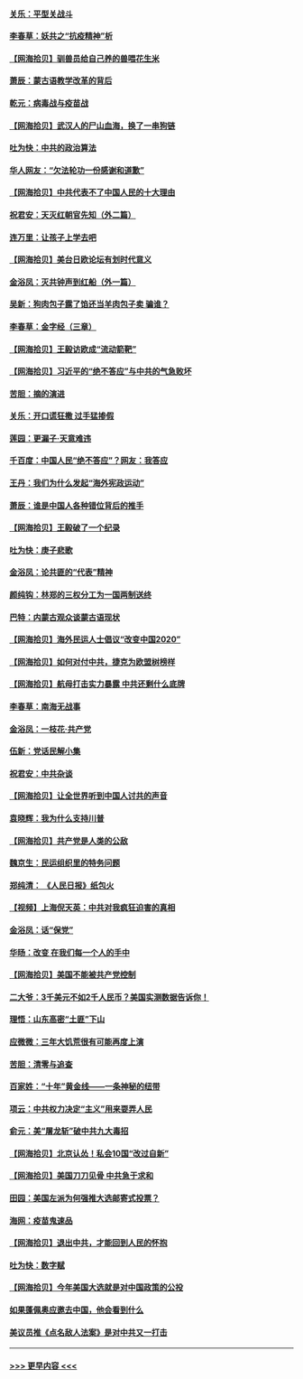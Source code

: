 #### [关乐：平型关战斗](../pages/nsc993/n12395387.md?t=09111751) 
#### [李春草：妖共之“抗疫精神”析](../pages/nsc993/n12395240.md?t=09111751) 
#### [【网海拾贝】驯兽员给自己养的兽喂花生米](../pages/nsc993/n12393919.md?t=09111751) 
#### [萧辰：蒙古语教学改革的背后](../pages/nsc993/n12393677.md?t=09111751) 
#### [乾元：病毒战与疫苗战](../pages/nsc993/n12393107.md?t=09111751) 
#### [【网海拾贝】武汉人的尸山血海，换了一串狗链](../pages/nsc993/n12393043.md?t=09111751) 
#### [吐为快：中共的政治算法](../pages/nsc993/n12390506.md?t=09111751) 
#### [华人网友：“欠法轮功一份感谢和道歉”](../pages/nsc993/n12390098.md?t=09111751) 
#### [【网海拾贝】中共代表不了中国人民的十大理由](../pages/nsc993/n12388155.md?t=09111751) 
#### [祝君安：天灭红朝官先知（外二篇）](../pages/nsc993/n12387957.md?t=09111751) 
#### [连万里：让孩子上学去吧](../pages/nsc993/n12385309.md?t=09111751) 
#### [【网海拾贝】美台日欧论坛有划时代意义](../pages/nsc993/n12385232.md?t=09111751) 
#### [金浴凤：灭共钟声到红船（外一篇）](../pages/nsc993/n12385154.md?t=09111751) 
#### [吴新：狗肉包子露了馅还当羊肉包子卖 骗谁？](../pages/nsc993/n12385133.md?t=09111751) 
#### [李春草：金字经（三章）](../pages/nsc993/n12383691.md?t=09111751) 
#### [【网海拾贝】王毅访欧成“流动箭靶”](../pages/nsc993/n12383338.md?t=09111751) 
#### [【网海拾贝】习近平的“绝不答应”与中共的气急败坏](../pages/nsc993/n12382819.md?t=09111751) 
#### [苦胆：摘的演进](../pages/nsc993/n12382619.md?t=09111751) 
#### [关乐：开口谎狂撒 过手猛掺假](../pages/nsc993/n12382604.md?t=09111751) 
#### [莲园：更漏子‧天意难违](../pages/nsc993/n12382598.md?t=09111751) 
#### [千百度：中国人民“绝不答应”？网友：我答应](../pages/nsc993/n12382024.md?t=09111751) 
#### [王丹：我们为什么发起“海外宪政运动”](../pages/nsc993/n12380286.md?t=09111751) 
#### [萧辰：谁是中国人各种错位背后的推手](../pages/nsc993/n12379800.md?t=09111751) 
#### [【网海拾贝】王毅破了一个纪录](../pages/nsc993/n12379251.md?t=09111751) 
#### [吐为快：庚子悲歌](../pages/nsc993/n12378821.md?t=09111751) 
#### [金浴凤：论共匪的“代表”精神](../pages/nsc993/n12377546.md?t=09111751) 
#### [颜纯钩：林郑的三权分工为一国两制送终](../pages/nsc993/n12377306.md?t=09111751) 
#### [巴特：内蒙古观众谈蒙古语现状](../pages/nsc993/n12376923.md?t=09111751) 
#### [【网海拾贝】海外民运人士倡议“改变中国2020”](../pages/nsc993/n12376682.md?t=09111751) 
#### [【网海拾贝】如何对付中共，捷克为欧盟树榜样](../pages/nsc993/n12374209.md?t=09111751) 
#### [【网海拾贝】航母打击实力暴露 中共还剩什么底牌](../pages/nsc993/n12371825.md?t=09111751) 
#### [李春草：南海无战事](../pages/nsc993/n12371159.md?t=09111751) 
#### [金浴凤：一枝花·共产党](../pages/nsc993/n12368757.md?t=09111751) 
#### [伍新：党话民解小集](../pages/nsc993/n12366907.md?t=09111751) 
#### [祝君安：中共杂谈](../pages/nsc993/n12366076.md?t=09111751) 
#### [【网海拾贝】让全世界听到中国人讨共的声音](../pages/nsc993/n12365569.md?t=09111751) 
#### [袁晓辉：我为什么支持川普](../pages/nsc993/n12362670.md?t=09111751) 
#### [【网海拾贝】共产党是人类的公敌](../pages/nsc993/n12363182.md?t=09111751) 
#### [魏京生：民运组织里的特务问题](../pages/nsc993/n12363010.md?t=09111751) 
#### [郑纯清： 《人民日报》纸包火](../pages/nsc993/n12362706.md?t=09111751) 
#### [【视频】上海倪天英：中共对我疯狂迫害的真相](../pages/nsc993/n12356341.md?t=09111751) 
#### [金浴凤：话“保党”](../pages/nsc993/n12361867.md?t=09111751) 
#### [华旸：改变 在我们每一个人的手中](../pages/nsc993/n12361774.md?t=09111751) 
#### [【网海拾贝】美国不能被共产党控制](../pages/nsc993/n12360271.md?t=09111751) 
#### [二大爷：3千美元不如2千人民币？美国实测数据告诉你！](../pages/nsc993/n12358563.md?t=09111751) 
#### [理悟：山东高密“土匪”下山](../pages/nsc993/n12358535.md?t=09111751) 
#### [应微微：三年大饥荒很有可能再度上演](../pages/nsc993/n12358523.md?t=09111751) 
#### [苦胆：清零与追查](../pages/nsc993/n12358501.md?t=09111751) 
#### [百家姓：“十年”黄金线——一条神秘的纽带](../pages/nsc993/n12358319.md?t=09111751) 
#### [项云：中共权力决定“主义”用来耍弄人民](../pages/nsc993/n12358172.md?t=09111751) 
#### [俞元：美“屠龙斩”破中共九大毒招](../pages/nsc993/n12357822.md?t=09111751) 
#### [【网海拾贝】北京认怂！私会10国“改过自新”](../pages/nsc993/n12357784.md?t=09111751) 
#### [【网海拾贝】美国刀刀见骨 中共急于求和](../pages/nsc993/n12355511.md?t=09111751) 
#### [田园：美国左派为何强推大选邮寄式投票？](../pages/nsc993/n12352963.md?t=09111751) 
#### [海网：疫苗鬼速品](../pages/nsc993/n12354438.md?t=09111751) 
#### [【网海拾贝】退出中共，才能回到人民的怀抱](../pages/nsc993/n12352634.md?t=09111751) 
#### [吐为快：数字赋](../pages/nsc993/n12352317.md?t=09111751) 
#### [【网海拾贝】今年美国大选就是对中国政策的公投](../pages/nsc993/n12350973.md?t=09111751) 
#### [如果蓬佩奥应邀去中国，他会看到什么](../pages/nsc993/n12350945.md?t=09111751) 
#### [美议员推《点名敌人法案》是对中共又一打击](../pages/nsc993/n12350765.md?t=09111751) 

----
#### [ >>> 更早内容 <<< ](../indexes/nsc993-earlier.md)
